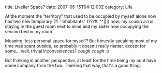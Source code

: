 title: Livelier Space?
date: 2007-06-15T04:12:00Z
category: Life

At the moment the "territory" that used to be occupied by myself alone now has two new temporary (?) "inhabitants" (???!!! ^^|||) now: my cousin Jin is staying in the guest room next to mine and my sister now occupying the second bed in my room.

Meaning, less personal space for myself? But honestly speaking most of my time was spent outside, so probably it doesn't really matter, except for some… well, trivial inconveniences? *cough cough* :p

But thinking in another perspective, at least for the time being my aunt have some company from the two. Thinking that way, that's a good thing.
